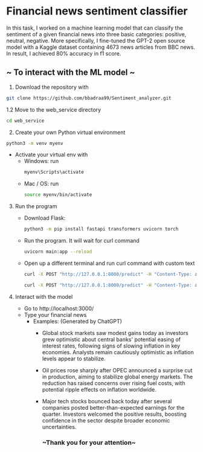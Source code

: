 # Financial news sentiment classifier

In this task, I worked on a machine learning model that can classify the sentiment of a given financial news into three basic categories: positive, neutral, negative. More specifically, I fine-tuned the GPT-2 open source model with a Kaggle dataset containing 4673 news articles from BBC news. In result, I achieved 80% accuracy in f1 score.

## ~ To interact with the ML model ~

1. Download the repository with 
```bash
git clone https://github.com/bbadraa99/Sentiment_analyzer.git
```
1.2 Move to the web_service directory 
```bash
cd web_service
```
2. Create your own Python virtual environment

```bash
python3 -m venv myenv
```
   - Activate your virtual env with
     - Windows: run
         ```bash
         myenv\Scripts\activate
         ```
     - Mac / OS: run
        ```bash
        source myenv/bin/activate
        ```
3. Run the program
    - Download Flask: 
      ```bash
      python3 -m pip install fastapi transformers uvicorn torch
      ```
    - Run the program. It will wait for curl command
      ```bash
      uvicorn main:app --reload
      ```
    - Open up a different terminal and run curl command with custom text
      ```bash
      curl -X POST "http://127.0.0.1:8000/predict" -H "Content-Type: application/json" -d "{\"text\": \"The stock market is doing well today.\"}"
      ```
      ```bash
      curl -X POST "http://127.0.0.1:8000/predict" -H "Content-Type: application/json" -d "{\"text\": \"Global stock markets saw modest gains today as investors grew optimistic about central banks' potential easing of interest rates, following signs of slowing inflation in key economies. Analysts remain cautiously optimistic as inflation levels appear to stabilize.\"}"
      ```
      
4. Interact with the model
   - Go to http://localhost:3000/ 
   - Type your financial news
     - Examples: (Generated by ChatGPT)
       - Global stock markets saw modest gains today as investors grew optimistic about central banks' potential easing of interest rates, following signs of slowing inflation in key economies. Analysts remain cautiously optimistic as inflation levels appear to stabilize. 
       - Oil prices rose sharply after OPEC announced a surprise cut in production, aiming to stabilize global energy markets. The reduction has raised concerns over rising fuel costs, with potential ripple effects on inflation worldwide.
       - Major tech stocks bounced back today after several companies posted better-than-expected earnings for the quarter. Investors welcomed the positive results, boosting confidence in the sector despite broader economic uncertainties.

            ### ~Thank you for your attention~
